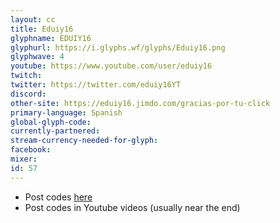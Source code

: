 ```yaml
---
layout: cc
title: Eduiy16
glyphname: EDUIY16
glyphurl: https://i.glyphs.wf/glyphs/Eduiy16.png
glyphwave: 4
youtube: https://www.youtube.com/user/eduiy16
twitch: 
twitter: https://twitter.com/eduiy16YT
discord: 
other-site: https://eduiy16.jimdo.com/gracias-por-tu-click
primary-language: Spanish
global-glyph-code: 
currently-partnered: 
stream-currency-needed-for-glyph: 
facebook: 
mixer: 
id: 57
---
```

* Post codes [here](https://eduiy16.jimdo.com/gracias-por-tu-click)
* Post codes in Youtube videos (usually near the end)
